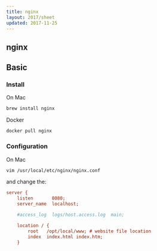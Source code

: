 ```yaml
---
title: nginx
layout: 2017/sheet
updated: 2017-11-25
---
```


## nginx

## Basic

### Install

On Mac

```bash
brew install nginx
```

Docker

```bash
docker pull nginx
```

### Configuration

On Mac

```bash
vim /usr/local/etc/nginx/nginx.conf
```

and change the:

```ini
server {
    listen       8080;
    server_name  localhost;

    #access_log  logs/host.access.log  main;

    location / { 
        root   /opt/local/www; # website file location
        index  index.html index.htm;
    }
```

